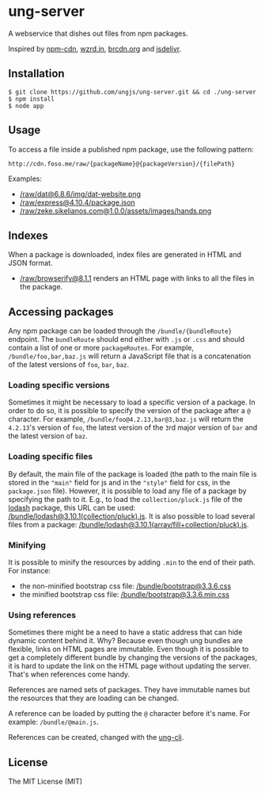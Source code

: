 # ung-server

A webservice that dishes out files from npm packages.

Inspired by [npm-cdn](https://github.com/zeke/npm-cdn),
[wzrd.in](https://github.com/jfhbrook/wzrd.in),
[brcdn.org](https://github.com/ForbesLindesay/brcdn.org) and
[jsdelivr](http://www.jsdelivr.com/).


## Installation

```
$ git clone https://github.com/ungjs/ung-server.git && cd ./ung-server
$ npm install
$ node app
```


## Usage

To access a file inside a published npm package, use the following pattern:

```
http://cdn.foso.me/raw/{packageName}@{packageVersion}/{filePath}
```

Examples:

* [/raw/dat@6.8.6/img/dat-website.png](http://cdn.foso.me/raw/dat@6.8.6/img/dat-website.png)
* [/raw/express@4.10.4/package.json](http://cdn.foso.me/raw/express@4.10.4/package.json)
* [/raw/zeke.sikelianos.com@1.0.0/assets/images/hands.png](http://cdn.foso.me/raw/zeke.sikelianos.com@1.0.0/assets/images/hands.png)


## Indexes

When a package is downloaded, index files are generated in HTML and JSON format.

* [/raw/browserify@8.1.1](http://cdn.foso.me/raw/browserify@8.1.1) renders an HTML page with links to all the files in the package.


## Accessing packages

Any npm package can be loaded through the `/bundle/{bundleRoute}` endpoint.
The `bundleRoute` should end either with `.js` or `.css` and should contain a list
of one or more `packageRoutes`. For example, `/bundle/foo,bar,baz.js` will return a JavaScript file that is a
concatenation of the latest versions of `foo`, `bar`, `baz`.


### Loading specific versions

Sometimes it might be necessary to load a specific version of a package. In order to do so, it is
possible to specify the version of the package after a `@` character. For example,
`/bundle/foo@4.2.13,bar@3,baz.js` will return the `4.2.13`'s version of `foo`,
the latest version of the `3`rd major version of `bar` and the latest version of
`baz`.


### Loading specific files

By default, the main file of the package is loaded (the path to the main file is stored in the `"main"` field for js and in the `"style"` field for css, in the `package.json` file). However, it is possible to
load any file of a package by specifying the path to it. E.g., to load the `collection/pluck.js`
file of the [lodash](https://www.npmjs.com/package/lodash) package, this URL can be used: [/bundle/lodash@3.10.1(collection/pluck).js](http://cdn.foso.me/bundle/lodash@3.10.1(collection/pluck).js).
It is also possible to load several files from a package: [/bundle/lodash@3.10.1(array/fill+collection/pluck).js](http://cdn.foso.me/bundle/lodash@3.10.1(array/fill+collection/pluck).js).


### Minifying

It is possible to minify the resources by adding `.min` to the end of their path. For instance:

* the non-minified bootstrap css file: [/bundle/bootstrap@3.3.6.css](http://cdn.foso.me/bundle/bootstrap@3.3.6.css)
* the minified bootstrap css file: [/bundle/bootstrap@3.3.6.min.css](http://cdn.foso.me/bundle/bootstrap@3.3.6.min.css)


### Using references

Sometimes there might be a need to have a static address that can hide dynamic
content behind it. Why? Because even though ung bundles are flexible,
links on HTML pages are immutable. Even though it is possible to get a completely different
bundle by changing the versions of the packages, it is hard to update the
link on the HTML page without updating the server. That's when references come handy.

References are named sets of packages. They have immutable names but the resources that
they are loading can be changed.

A reference can be loaded by putting the `@` character before it's name. For example:
`/bundle/@main.js`.

References can be created, changed with the [ung-cli][].


## License

The MIT License (MIT)


[ung-cli]: https://github.com/ungjs/ung
